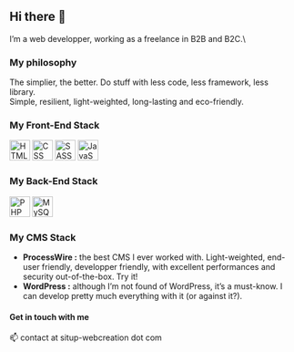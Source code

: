 ## Hi there 👋

I’m a web developper, working as a freelance in B2B and B2C.\

### My philosophy
The simplier, the better. Do stuff with less code, less framework, less library.  
Simple, resilient, light-weighted, long-lasting and eco-friendly.

### My Front-End Stack
<img src="https://www.situp-webcreation.com/assets/img_techno/logo-html.webp" height="36" alt="HTML"> <img src="https://www.situp-webcreation.com/assets/img_techno/logo-css.webp" height="36" alt="CSS">
<img src="https://www.situp-webcreation.com/assets/img_techno/logo-sass.webp" height="36" alt="SASS">
<img src="https://www.situp-webcreation.com/assets/img_techno/logo-js.webp" height="36" alt="JavaScript">

### My Back-End Stack  
<img src="https://www.situp-webcreation.com/assets/img_techno/logo-php.webp" height="36" alt="PHP"> <img src="https://www.situp-webcreation.com/assets/img_techno/logo-mysql.webp" height="36" alt="MySQL">

### My CMS Stack
- **ProcessWire :** the best CMS I ever worked with. Light-weighted, end-user friendly, developper friendly, with excellent performances and security out-of-the-box. Try it!  
- **WordPress :** although I’m not found of WordPress, it’s a must-know. I can develop pretty much everything with it (or against it?).

#### Get in touch with me
📫 contact at situp-webcreation dot com

<!--
**Tom-Pich/Tom-Pich** is a ✨ _special_ ✨ repository because its `README.md` (this file) appears on your GitHub profile.

Here are some ideas to get you started:

- 🔭 I’m currently working on ...
- 🌱 I’m currently learning ...
- 👯 I’m looking to collaborate on ...
- 🤔 I’m looking for help with ...
- 💬 Ask me about ...
- 📫 How to reach me: ...
- 😄 Pronouns: ...
- ⚡ Fun fact: ...
-->
